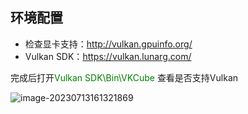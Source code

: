 ## 环境配置

-   检查显卡支持：http://vulkan.gpuinfo.org/
-   Vulkan SDK：https://vulkan.lunarg.com/





完成后打开<font color="green">Vulkan SDK\Bin\VKCube</font> 查看是否支持Vulkan

![image-20230713161321869](C:\Users\admin\AppData\Roaming\Typora\typora-user-images\image-20230713161321869.png)